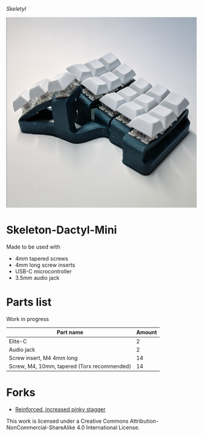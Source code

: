 *Skeletyl*


![](skel.png)

# Skeleton-Dactyl-Mini

Made to be used with 

- 4mm tapered screws
- 4mm long screw inserts
- USB-C microcontroller
- 3.5mm audio jack

# Parts list

Work in progress 

| Part name  | Amount |
| ------------- | ------------- |
| Elite-C  | 2  |
| Audio jack  | 2  |
| Screw insert, M4 4mm long | 14  |
| Screw, M4, 10mm, tapered (Torx recommended) | 14  |

# Forks

- [Reinforced, increased pinky stagger](https://github.com/dereknheiley/Skeleton-Dactyl-Mini)


This work is licensed under a Creative Commons Attribution-NonCommercial-ShareAlike 4.0 International License.
